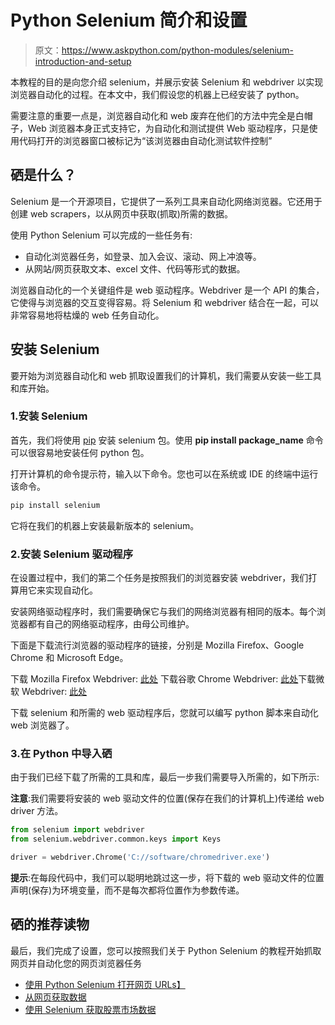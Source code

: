 # Python Selenium 简介和设置

> 原文：<https://www.askpython.com/python-modules/selenium-introduction-and-setup>

本教程的目的是向您介绍 selenium，并展示安装 Selenium 和 webdriver 以实现浏览器自动化的过程。在本文中，我们假设您的机器上已经安装了 python。

需要注意的重要一点是，浏览器自动化和 web 废弃在他们的方法中完全是白帽子，Web 浏览器本身正式支持它，为自动化和测试提供 Web 驱动程序，只是使用代码打开的浏览器窗口被标记为“该浏览器由自动化测试软件控制”

## 硒是什么？

Selenium 是一个开源项目，它提供了一系列工具来自动化网络浏览器。它还用于创建 web scrapers，以从网页中获取(抓取)所需的数据。

使用 Python Selenium 可以完成的一些任务有:

*   自动化浏览器任务，如登录、加入会议、滚动、网上冲浪等。
*   从网站/网页获取文本、excel 文件、代码等形式的数据。

浏览器自动化的一个关键组件是 web 驱动程序。Webdriver 是一个 API 的集合，它使得与浏览器的交互变得容易。将 Selenium 和 webdriver 结合在一起，可以非常容易地将枯燥的 web 任务自动化。

## 安装 Selenium

要开始为浏览器自动化和 web 抓取设置我们的计算机，我们需要从安装一些工具和库开始。

### 1.安装 Selenium

首先，我们将使用 [pip](https://www.askpython.com/python-modules/python-pip) 安装 selenium 包。使用 **pip install package_name** 命令可以很容易地安装任何 python 包。

打开计算机的命令提示符，输入以下命令。您也可以在系统或 IDE 的终端中运行该命令。

```py
pip install selenium

```

它将在我们的机器上安装最新版本的 selenium。

### 2.安装 Selenium 驱动程序

在设置过程中，我们的第二个任务是按照我们的浏览器安装 webdriver，我们打算用它来实现自动化。

安装网络驱动程序时，我们需要确保它与我们的网络浏览器有相同的版本。每个浏览器都有自己的网络驱动程序，由母公司维护。

下面是下载流行浏览器的驱动程序的链接，分别是 Mozilla Firefox、Google Chrome 和 Microsoft Edge。

下载 Mozilla Firefox Webdriver: [此处](https://github.com/mozilla/geckodriver/releases)
下载谷歌 Chrome Webdriver: [此处](https://chromedriver.chromium.org/downloads)下载微软 Webdriver: [此处](https://developer.microsoft.com/en-us/microsoft-edge/tools/webdriver/)

下载 selenium 和所需的 web 驱动程序后，您就可以编写 python 脚本来自动化 web 浏览器了。

### 3.在 Python 中导入硒

由于我们已经下载了所需的工具和库，最后一步我们需要导入所需的，如下所示:

**注意**:我们需要将安装的 web 驱动文件的位置(保存在我们的计算机上)传递给 web driver 方法。

```py
from selenium import webdriver
from selenium.webdriver.common.keys import Keys

driver = webdriver.Chrome('C://software/chromedriver.exe')

```

**提示**:在每段代码中，我们可以聪明地跳过这一步，将下载的 web 驱动文件的位置声明(保存)为环境变量，而不是每次都将位置作为参数传递。

## 硒的推荐读物

最后，我们完成了设置，您可以按照我们关于 Python Selenium 的教程开始抓取网页并自动化您的网页浏览器任务

*   [使用 Python Selenium 打开网页 URLs】](https://www.askpython.com/python-modules/open-webpage-urls-selenium)
*   [从网页获取数据](https://www.askpython.com/python-modules/fetch-website-data-selenium)
*   [使用 Selenium 获取股票市场数据](https://www.askpython.com/python-modules/fetch-stock-market-data-selenium)